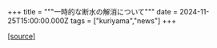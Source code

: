 +++
title = """一時的な断水の解消について"""
date = 2024-11-25T15:00:00.000Z
tags = ["kuriyama","news"]
+++


[[source]](https://www.town.kuriyama.hokkaido.jp/soshiki/49/29589.html)
